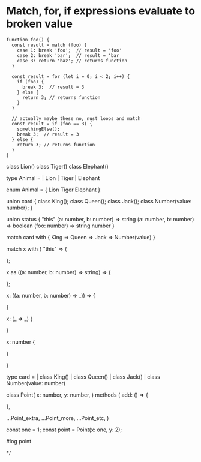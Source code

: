# Match, for, if expressions evaluate to broken value

```
function foo() {
  const result = match (foo) {
    case 1: break 'foo';  // result = 'foo'
    case 2: break 'bar';  // result = 'bar
    case 3: return 'baz'; // returns function
  }

  const result = for (let i = 0; i < 2; i++) {
    if (foo) {
      break 3;  // result = 3
    } else {
      return 3; // returns function
    }
  }

  // actually maybe these no, nust loops and match
  const result = if (foo == 3) {
    somethingElse();
    break 3;  // result = 3
  } else {
    return 3; // returns function
  }
}
```

class Lion()
class Tiger()
class Elephant()

type Animal =
| Lion
| Tiger
| Elephant

enum Animal = {
Lion
Tiger
Elephant
}

union card {
class King();
class Queen();
class Jack();
class Number(value: number);
}

union status {
"this"
(a: number, b: number) => string
(a: number, b: number) => boolean
(foo: number) => string
number
}

match card with {
King =>
Queen =>
Jack =>
Number(value)
}

match x with {
"this" => {

};

x as ((a: number, b: number) => string) => {

};

x: ((a: number, b: number) => \_)) => {

}

x: (_ => _) {

}

x: number {

}

}

type card =
| class King()
| class Queen()
| class Jack()
| class Number(value: number)

class Point(
x: number,
y: number,
) methods (
add: () => {

},

...Point_extra,
...Point_more,
...Point_etc,
)

const one = 1;
const point = Point(x: one, y: 2);

#log point

\*/
